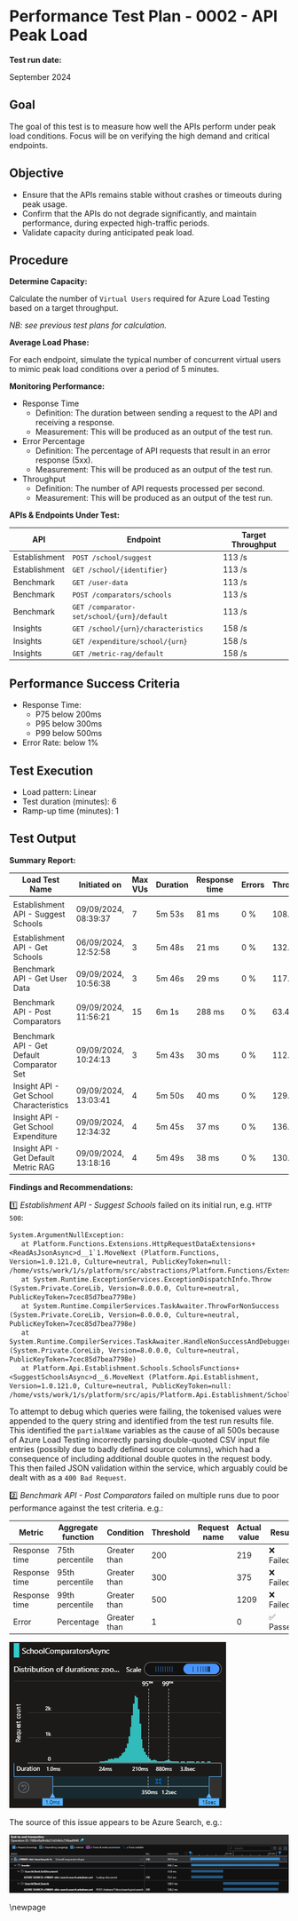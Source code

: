 ﻿# Performance Test Plan - 0002 - API Peak Load

**Test run date:**

September 2024

## Goal

The goal of this test is to measure how well the APIs perform under peak load conditions. Focus will be on verifying the
high demand and critical endpoints.

## Objective

- Ensure that the APIs remains stable without crashes or timeouts during peak usage.
- Confirm that the APIs do not degrade significantly, and maintain performance, during expected high-traffic periods.
- Validate capacity during anticipated peak load.

## Procedure

**Determine Capacity:**

Calculate the number of `Virtual Users` required for Azure Load Testing based on a target throughput.

_NB: see previous test plans for calculation._

**Average Load Phase:**

For each endpoint, simulate the typical number of concurrent virtual users to mimic peak load conditions over a
period of 5 minutes.

**Monitoring Performance:**

- Response Time
  - Definition: The duration between sending a request to the API and receiving a response.
  - Measurement: This will be produced as an output of the test run.
- Error Percentage
  - Definition: The percentage of API requests that result in an error response (5xx).
  - Measurement: This will be produced as an output of the test run.
- Throughput
  - Definition: The number of API requests processed per second.
  - Measurement: This will be produced as an output of the test run.

**APIs & Endpoints Under Test:**

| API           | Endpoint                                   | Target Throughput |
|---------------|--------------------------------------------|-------------------|
| Establishment | `POST /school/suggest`                     | 113 /s            |
| Establishment | `GET /school/{identifier}`                 | 113 /s            |
| Benchmark     | `GET /user-data`                           | 113 /s            |
| Benchmark     | `POST /comparators/schools`                | 113 /s            |
| Benchmark     | `GET /comparator-set/school/{urn}/default` | 113 /s            |
| Insights      | `GET /school/{urn}/characteristics`        | 158 /s            |
| Insights      | `GET /expenditure/school/{urn}`            | 158 /s            |
| Insights      | `GET /metric-rag/default`                  | 158 /s            |

## Performance Success Criteria

- Response Time:
  - P75 below 200ms
  - P95 below 300ms
  - P99 below 500ms
- Error Rate:  below 1%

## Test Execution

- Load pattern: Linear
- Test duration (minutes): 6
- Ramp-up time (minutes): 1

## Test Output

**Summary Report:**

<!-- take care with final separator line in piped table, as pandoc uses this for relative column widths -->
| Load Test Name                             | Initiated on             | Max VUs | Duration   | Response time | Errors     | Throughput    | Result      |
|--------------------------------------------|--------------------------|---------|------------|---------------|------------|---------------|-------------|
| Establishment API - Suggest Schools        | 09/09/2024, 08:39:37     | 7       | 5m 53s     | 81 ms         | 0 %        | 108.69 /s     | [✅ Passed](https://portal.azure.com/#blade/Microsoft_Azure_CloudNativeTesting/NewReport/resourceId/%2Fsubscriptions%2Fa5c0a8d7-a54d-4a6d-ab79-4ca64a3b750f%2Fresourcegroups%2Fs198t01-ebis-perf-tests%2Fproviders%2Fmicrosoft.loadtestservice%2Floadtests%2Fs198t01-load-tests/testId/0dc8462e-6609-4fe9-aea4-eeb1a40ce1bc/testRunId/2b3d5e5f-5af0-424a-a5c0-acc5250763af) 1️⃣         |
| Establishment API - Get Schools            | 06/09/2024, 12:52:58     | 3       | 5m 48s     | 21 ms         | 0 %        | 132.35 /s     | [✅ Passed](https://portal.azure.com/#blade/Microsoft_Azure_CloudNativeTesting/NewReport/resourceId/%2Fsubscriptions%2Fa5c0a8d7-a54d-4a6d-ab79-4ca64a3b750f%2Fresourcegroups%2Fs198t01-ebis-perf-tests%2Fproviders%2Fmicrosoft.loadtestservice%2Floadtests%2Fs198t01-load-tests/testId/0dc8462e-6609-4fe9-aea4-eeb1a40ce12d/testRunId/0dc8462e-6609-4fe9-aea4-eeb1a40ce14a)         |
| Benchmark API - Get User Data              | 09/09/2024, 10:56:38     | 3       | 5m 46s     | 29 ms         | 0 %        | 117.58 /s     | [✅ Passed](https://portal.azure.com/#blade/Microsoft_Azure_CloudNativeTesting/NewReport/resourceId/%2Fsubscriptions%2Fa5c0a8d7-a54d-4a6d-ab79-4ca64a3b750f%2Fresourcegroups%2Fs198t01-ebis-perf-tests%2Fproviders%2Fmicrosoft.loadtestservice%2Floadtests%2Fs198t01-load-tests/testId/b2169cfc-f186-4452-8717-d64aed36246a/testRunId/b2169cfc-f186-4452-8717-d64aed3624c5)         |
| Benchmark API - Post Comparators           | 09/09/2024, 11:56:21     | 15      | 6m 1s      | 288 ms        | 0 %        | 63.48 /s      | [❌ Failed](https://portal.azure.com/#blade/Microsoft_Azure_CloudNativeTesting/NewReport/resourceId/%2Fsubscriptions%2Fa5c0a8d7-a54d-4a6d-ab79-4ca64a3b750f%2Fresourcegroups%2Fs198t01-ebis-perf-tests%2Fproviders%2Fmicrosoft.loadtestservice%2Floadtests%2Fs198t01-load-tests/testId/b2169cfc-f186-4452-8717-d64aed362261/testRunId/8106563a-e2c5-4122-b99f-8ad3f847223c) 2️⃣     |
| Benchmark API - Get Default Comparator Set | 09/09/2024, 10:24:13     | 3       | 5m 43s     | 30 ms         | 0 %        | 112.40 /s     | [✅ Passed](https://portal.azure.com/#blade/Microsoft_Azure_CloudNativeTesting/NewReport/resourceId/%2Fsubscriptions%2Fa5c0a8d7-a54d-4a6d-ab79-4ca64a3b750f%2Fresourcegroups%2Fs198t01-ebis-perf-tests%2Fproviders%2Fmicrosoft.loadtestservice%2Floadtests%2Fs198t01-load-tests/testId/b2169cfc-f186-4452-8717-d64aed36202c/testRunId/b2169cfc-f186-4452-8717-d64aed36204d)         |
| Insight API - Get School Characteristics   | 09/09/2024, 13:03:41     | 4       | 5m 50s     | 40 ms         | 0 %        | 129.56 /s     | [✅ Passed](https://portal.azure.com/#blade/Microsoft_Azure_CloudNativeTesting/NewReport/resourceId/%2Fsubscriptions%2Fa5c0a8d7-a54d-4a6d-ab79-4ca64a3b750f%2FresourceGroups%2Fs198t01-ebis-perf-tests%2Fproviders%2FMicrosoft.LoadTestService%2Floadtests%2Fs198t01-load-tests/testId/8106563a-e2c5-4122-b99f-8ad3f8472038/testRunId/8106563a-e2c5-4122-b99f-8ad3f8472616)         |
| Insight API - Get School Expenditure       | 09/09/2024, 12:34:32     | 4       | 5m 45s     | 37 ms         | 0 %        | 136.90 /s     | [✅ Passed](https://portal.azure.com/#blade/Microsoft_Azure_CloudNativeTesting/NewReport/resourceId/%2Fsubscriptions%2Fa5c0a8d7-a54d-4a6d-ab79-4ca64a3b750f%2Fresourcegroups%2Fs198t01-ebis-perf-tests%2Fproviders%2Fmicrosoft.loadtestservice%2Floadtests%2Fs198t01-load-tests/testId/8106563a-e2c5-4122-b99f-8ad3f8472165/testRunId/8106563a-e2c5-4122-b99f-8ad3f84725ec)         |
| Insight API - Get Default Metric RAG       | 09/09/2024, 13:18:16     | 4       | 5m 49s     | 38 ms         | 0 %        | 130.05 /s     | [✅ Passed](https://portal.azure.com/#blade/Microsoft_Azure_CloudNativeTesting/NewReport/resourceId/%2Fsubscriptions%2Fa5c0a8d7-a54d-4a6d-ab79-4ca64a3b750f%2Fresourcegroups%2Fs198t01-ebis-perf-tests%2Fproviders%2Fmicrosoft.loadtestservice%2Floadtests%2Fs198t01-load-tests/testId/8106563a-e2c5-4122-b99f-8ad3f84721c3/testRunId/0b1ac1c8-7a4b-41a2-acd6-c55335b97059)         |

**Findings and Recommendations:**

1️⃣ _Establishment API - Suggest Schools_ failed on its initial run, e.g. `HTTP 500`:

```text
System.ArgumentNullException:
   at Platform.Functions.Extensions.HttpRequestDataExtensions+<ReadAsJsonAsync>d__1`1.MoveNext (Platform.Functions, Version=1.0.121.0, Culture=neutral, PublicKeyToken=null: /home/vsts/work/1/s/platform/src/abstractions/Platform.Functions/Extensions/HttpRequestDataExtensions.cs:35)
   at System.Runtime.ExceptionServices.ExceptionDispatchInfo.Throw (System.Private.CoreLib, Version=8.0.0.0, Culture=neutral, PublicKeyToken=7cec85d7bea7798e)
   at System.Runtime.CompilerServices.TaskAwaiter.ThrowForNonSuccess (System.Private.CoreLib, Version=8.0.0.0, Culture=neutral, PublicKeyToken=7cec85d7bea7798e)
   at System.Runtime.CompilerServices.TaskAwaiter.HandleNonSuccessAndDebuggerNotification (System.Private.CoreLib, Version=8.0.0.0, Culture=neutral, PublicKeyToken=7cec85d7bea7798e)
   at Platform.Api.Establishment.Schools.SchoolsFunctions+<SuggestSchoolsAsync>d__6.MoveNext (Platform.Api.Establishment, Version=1.0.121.0, Culture=neutral, PublicKeyToken=null: /home/vsts/work/1/s/platform/src/apis/Platform.Api.Establishment/Schools/SchoolsFunctions.cs:131)
```

To attempt to debug which queries were failing, the tokenised values were appended to the query string and identified from the test run results file. This identified the `partialName` variables as the cause of all 500s because of Azure Load Testing incorrectly parsing double-quoted CSV input file entries (possibly due to badly defined source columns), which had a consequence of including additional double quotes in the request body. This then failed JSON validation within the service, which arguably could be dealt with as a `400 Bad Request`.

2️⃣ _Benchmark API - Post Comparators_ failed on multiple runs due to poor performance against the test criteria. e.g.:

| Metric        | Aggregate function | Condition    | Threshold | Request name | Actual value | Result   |
|---------------|--------------------|--------------|-----------|--------------|--------------|----------|
| Response time | 75th percentile    | Greater than | 200       |              | 219          | ❌ Failed |
| Response time | 95th percentile    | Greater than | 300       |              | 375          | ❌ Failed |
| Response time | 99th percentile    | Greater than | 500       |              | 1209         | ❌ Failed |
| Error         | Percentage         | Greater than | 1         |              | 0            | ✅ Passed |

![Distribution of durations for Benchmark API - Post Comparators](../images/peak-api-benchmark-comparators-001.png)

The source of this issue appears to be Azure Search, e.g.:

![Distribution of durations for Benchmark API - Sample Transaction](../images/peak-api-benchmark-comparators-002.png)

<!-- Leave the rest of this page blank -->
\newpage
